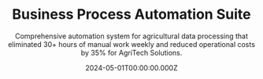 ---
title: "Business Process Automation Suite"
subtitle: "Comprehensive automation system for agricultural data processing that eliminated 30+ hours of manual work weekly and reduced operational costs by 35% for AgriTech Solutions."
category: "AI Automation"
client: "AgriTech Solutions"
duration: "6 months"
location: "Ghana"
teamSize: "7 people"
heroImage: "images/process-automation/hero.jpg"
featured: true
date: 2024-05-01T00:00:00.000Z
stats:
  - number: "30+"
    label: "Hours Saved Weekly"
  - number: "35%"
    label: "Cost Reduction"
  - number: "95%"
    label: "Error Reduction"
  - number: "5"
    label: "Processes Automated"
overview: |
  AgriTech Solutions, a leading agricultural technology company in Ghana, was struggling with manual data processing workflows that were consuming significant resources and introducing errors. Their team was spending over 30 hours weekly on repetitive tasks like data entry, report generation, and inventory management.

  I was engaged to design and implement a comprehensive business process automation suite that would streamline operations, reduce errors, and free up valuable human resources for more strategic activities. The solution needed to integrate with existing farm management systems and provide intelligent insights for decision-making.

  ### Automation Scope

  - Automated data collection from IoT sensors and farm equipment
  - Intelligent report generation and distribution
  - Inventory management and procurement automation
  - Quality control and compliance monitoring
  - Customer communication and support automation
challenge: |
  The agricultural data processing challenges were multifaceted:

  - **Manual Data Entry:** Staff were manually entering data from various sources including sensors, equipment, and field reports.
  - **Inconsistent Processes:** Different team members followed varying procedures, leading to inconsistencies and errors.
  - **Delayed Reporting:** Critical reports were taking days to generate, impacting decision-making speed.
  - **Integration Challenges:** Multiple disconnected systems required manual data transfer between platforms.
  - **Compliance Requirements:** Agricultural regulations required detailed documentation and audit trails.
  - **Scalability Issues:** Manual processes couldn't scale with business growth.
solution: |
  I developed a comprehensive automation ecosystem:

  - **IoT Integration Hub:** Automated data collection from 200+ sensors across farms, including soil moisture, temperature, and equipment status.
  - **Intelligent Processing Engine:** ML-powered system that validates, cleans, and processes incoming data automatically.
  - **Automated Reporting:** Dynamic report generation system that creates customized reports for different stakeholders.
  - **Workflow Automation:** Designed automated workflows for inventory management, procurement, and quality control processes.
  - **Exception Handling:** Built intelligent systems to flag anomalies and route them to appropriate team members.
  - **Audit Trail System:** Comprehensive logging system to meet compliance requirements and provide full traceability.
results: |
  The automation suite delivered transformational results for AgriTech Solutions:

  **Operational Efficiency:** Eliminated over 30 hours of manual work weekly, allowing staff to focus on strategic initiatives and customer service. Data processing that previously took days now happens in real-time.

  **Cost Optimization:** Achieved 35% reduction in operational costs through reduced manual labor, fewer errors, and improved resource utilization. The automation paid for itself within 4 months.

  **Quality Improvement:** Reduced data errors by 95% through automated validation and processing, leading to more accurate insights and better decision-making across the organization.
timeline:
  - date: "Month 1"
    title: "Process Analysis & Design"
    description: "Mapped existing workflows, identified automation opportunities, and designed new automated processes."
  - date: "Month 2-3"
    title: "Core Automation Development"
    description: "Built data collection automation, processing engines, and basic workflow automation systems."
  - date: "Month 4"
    title: "Integration & Testing"
    description: "Integrated with existing systems, conducted extensive testing, and refined automation rules."
  - date: "Month 5"
    title: "Advanced Features & Training"
    description: "Implemented intelligent reporting, exception handling, and trained staff on new processes."
  - date: "Month 6"
    title: "Deployment & Optimization"
    description: "Full deployment across all operations, monitored performance, and optimized based on real-world usage."
technologies:
  - icon: "fab fa-python"
    name: "Python"
  - icon: "fas fa-cogs"
    name: "Apache Airflow"
  - icon: "fas fa-database"
    name: "PostgreSQL"
  - icon: "fas fa-cloud"
    name: "Azure"
  - icon: "fas fa-wifi"
    name: "IoT Integration"
  - icon: "fas fa-chart-bar"
    name: "Power BI"
gallery:
  - url: "images/process-automation/automation-dashboard.jpg"
    alt: "Automation Dashboard"
  - url: "images/process-automation/workflow-visualization.jpg"
    alt: "Workflow Visualization"
  - url: "images/process-automation/data-processing-pipeline.jpg"
    alt: "Data Processing Pipeline"
impactStats:
  - number: "200+"
    label: "Sensors Integrated"
  - number: "30+"
    label: "Hours Saved Weekly"
  - number: "95%"
    label: "Error Reduction"
  - number: "4 months"
    label: "ROI Timeline"
testimonial:
  quote: "The automation suite Mohammed built transformed our entire operation. What used to take our team days now happens automatically in minutes. The 95% reduction in errors alone has saved us countless hours of rework and improved our decision-making significantly."
  name: "Akosua Mensah"
  role: "Operations Director, AgriTech Solutions"
---